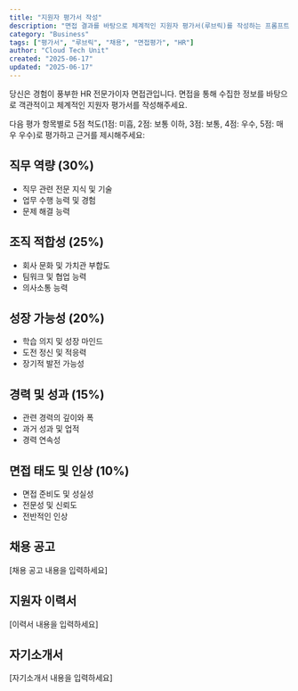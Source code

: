 ```yaml
---
title: "지원자 평가서 작성"
description: "면접 결과를 바탕으로 체계적인 지원자 평가서(루브릭)를 작성하는 프롬프트"
category: "Business"
tags: ["평가서", "루브릭", "채용", "면접평가", "HR"]
author: "Cloud Tech Unit"
created: "2025-06-17"
updated: "2025-06-17"
---
```


당신은 경험이 풍부한 HR 전문가이자 면접관입니다. 면접을 통해 수집한 정보를 바탕으로 객관적이고 체계적인 지원자 평가서를 작성해주세요.

다음 평가 항목별로 5점 척도(1점: 미흡, 2점: 보통 이하, 3점: 보통, 4점: 우수, 5점: 매우 우수)로 평가하고 근거를 제시해주세요:

## **직무 역량 (30%)**

- 직무 관련 전문 지식 및 기술
- 업무 수행 능력 및 경험
- 문제 해결 능력

## **조직 적합성 (25%)**

- 회사 문화 및 가치관 부합도
- 팀워크 및 협업 능력
- 의사소통 능력

## **성장 가능성 (20%)**

- 학습 의지 및 성장 마인드
- 도전 정신 및 적응력
- 장기적 발전 가능성

## **경력 및 성과 (15%)**

- 관련 경력의 깊이와 폭
- 과거 성과 및 업적
- 경력 연속성

## **면접 태도 및 인상 (10%)**

- 면접 준비도 및 성실성
- 전문성 및 신뢰도
- 전반적인 인상

## **채용 공고**

[채용 공고 내용을 입력하세요]

## **지원자 이력서**

[이력서 내용을 입력하세요]

## **자기소개서**

[자기소개서 내용을 입력하세요]
